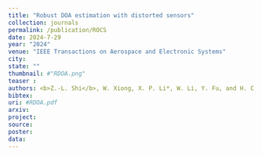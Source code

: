 ```yaml
---
title: "Robust DOA estimation with distorted sensors"
collection: journals
permalink: /publication/ROCS
date: 2024-7-29
year: "2024"
venue: "IEEE Transactions on Aerospace and Electronic Systems"
city: 
state: ""
thumbnail: #"RDOA.png"
teaser : 
authors: <b>Z.-L. Shi</b>, W. Xiong, X. P. Li*, W. Li, Y. Fu, and H. C. So
bibtex: 
uri: #RDOA.pdf
arxiv: 
project: 
source: 
poster: 
data:
---
```

